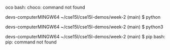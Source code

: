 oco
bash: choco: command not found

devs-computerMINGW64 ~/cse15l/cse15l-demos/week-2 (main)
$ python

devs-computerMINGW64 ~/cse15l/cse15l-demos/week-2 (main)
$ python3

devs-computerMINGW64 ~/cse15l/cse15l-demos/week-2 (main)
$ pip
bash: pip: command not found

